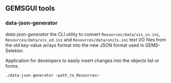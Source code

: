## GEMSGUI tools


### data-json-generator

*data-json-generator* the CLI utility to convert `Resources/data/vis_cn.ini`, `Resources/data/vis_od.ini` and
`Resources/data/units.ini` text I/O files from the old key-value arrays format into the new JSON format used in GEMS-Selektor.

Application for developers to easily insert changes into the objects list or forms.

```sh
./data-json-generator <path_to_Resources> 
```


